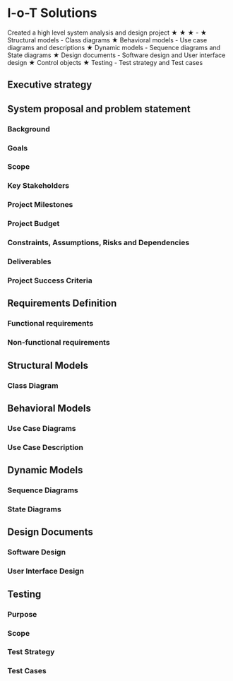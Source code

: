 # I-o-T Solutions

Created a high level system analysis and design project
★
★
★  -
★ Structural models - Class diagrams
★ Behavioral models - Use case diagrams and descriptions
★ Dynamic models - Sequence diagrams and State diagrams
★ Design documents - Software design and User interface design
★ Control objects
★ Testing - Test strategy and Test cases

## Executive strategy

## System proposal and problem statement
### Background
### Goals
### Scope
### Key Stakeholders
### Project Milestones
### Project Budget
### Constraints, Assumptions, Risks and Dependencies
### Deliverables
### Project Success Criteria

## Requirements Definition
### Functional requirements
### Non-functional requirements

## Structural Models
### Class Diagram

## Behavioral Models
### Use Case Diagrams
### Use Case Description

## Dynamic Models
### Sequence Diagrams
### State Diagrams

## Design Documents
### Software Design
### User Interface Design

## Testing
### Purpose
### Scope
### Test Strategy
### Test Cases